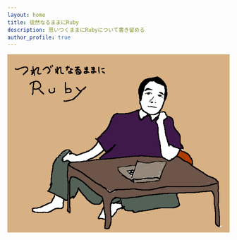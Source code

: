```yaml
---
layout: home
title: 徒然なるままにRuby
description: 思いつくままにRubyについて書き留める
author_profile: true
---
```

![徒然なるままにRuby](/assets/images/tsuredure_ruby.png)